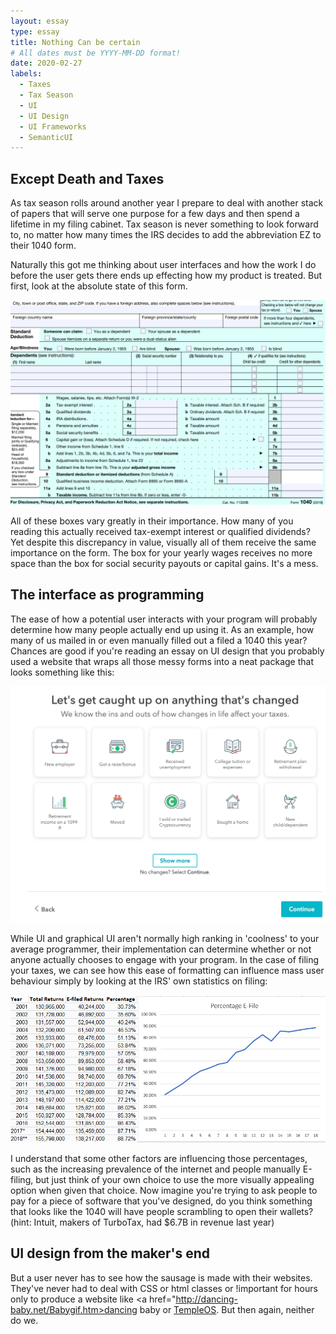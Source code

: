 ```yaml
---
layout: essay
type: essay
title: Nothing Can be certain
# All dates must be YYYY-MM-DD format!
date: 2020-02-27
labels:
  - Taxes
  - Tax Season
  - UI
  - UI Design
  - UI Frameworks
  - SemanticUI
---
```


## Except Death and Taxes

As tax season rolls around another year I prepare to deal with another stack of papers that will serve one purpose for a few days and then spend a lifetime in my filing cabinet. Tax season is never something to look forward to, no matter how many times the IRS decides to add the abbreviation EZ to their 1040 form. 

Naturally this got me thinking about user interfaces and how the work I do before the user gets there ends up effecting how my product is treated. But first, look at the absolute state of this form.

<img class="ui medium right floated rounded image" src="../images/1040EZ.png">

All of these boxes vary greatly in their importance. How many of you reading this actually received tax-exempt interest or qualified dividends? Yet despite this discrepancy in value, visually all of them receive the same importance on the form.  The box for your yearly wages receives no more space than the box for social security payouts or capital gains. It's a mess.

## The interface as programming

The ease of how a potential user interacts with your program will probably determine how many people actually end up using it. As an example, how many of us mailed in or even manually filled out a filed a 1040 this year? Chances are good if you're reading an essay on UI design that you probably used a website that wraps all those messy forms into a neat package that looks something like this:

<img class="ui medium right floated rounded image" src="../images/TurboTax.png">

While UI and graphical UI aren't normally high ranking in 'coolness' to your average programmer, their implementation can determine whether or not anyone actually chooses to engage with your program. In the case of filing your taxes, we can see how this ease of formatting can influence mass user behaviour simply by looking at the IRS' own statistics on filing:

<img class="ui medium right floated rounded image" src="../images/E-File.png">

I understand that some other factors are influencing those percentages, such as the increasing prevalence of the internet and people manually E-filing, but just think of your own choice to use the more visually appealing option when given that choice. Now imagine you're trying to ask people to pay for a piece of software that you've designed, do you think something that looks like the 1040 will have people scrambling to open their wallets? (hint: Intuit, makers of TurboTax, had $6.7B in revenue last year)

## UI design from the maker's end

But a user never has to see how the sausage is made with their websites. They've never had to deal with CSS or html classes or !important for hours only to produce a website like <a href="http://dancing-baby.net/Babygif.htm>dancing baby</a> or <a href=https://templeos.org/>TempleOS</a>.
But then again, neither do we. 

